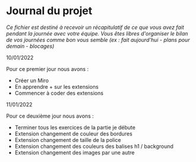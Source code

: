 # Journal du projet

*Ce fichier est destiné à recevoir un récapitulatif de ce que vous avez fait pendant la journée avec votre équipe. Vous êtes libres d'organiser le bilan de vos journées comme bon vous semble (ex : fait aujourd'hui - plans pour demain - blocages)*

10/01/2022

Pour ce premier jour nous avons :
- Créer un Miro
- En apprendre + sur les extensions 
- Commencer à coder des extensions 

11/01/2022

Pour ce deuxième jour nous avons : 
- Terminer tous les exercices de la partie je débute
- Extension changement de couleur des bordures
- Extension changement de taille de la police
- Extension changement des couleurs des balises h1 / background
- Extension changement des images par une autre  